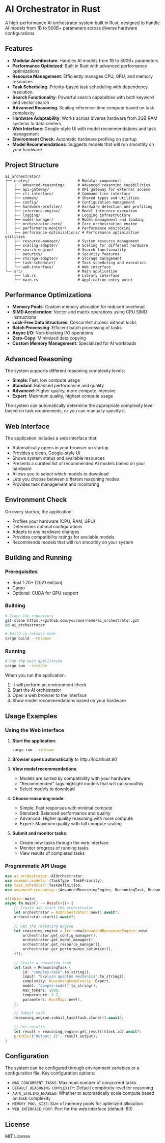 # AI Orchestrator in Rust

A high-performance AI orchestrator system built in Rust, designed to handle AI models from 1B to 500B+ parameters across diverse hardware configurations.

## Features

- **Modular Architecture**: Handles AI models from 1B to 500B+ parameters
- **Performance Optimized**: Built in Rust with advanced performance optimizations
- **Resource Management**: Efficiently manages CPU, GPU, and memory resources
- **Task Scheduling**: Priority-based task scheduling with dependency resolution
- **Search Functionality**: Powerful search capabilities with both keyword and vector search
- **Advanced Reasoning**: Scaling inference-time compute based on task complexity
- **Hardware Adaptability**: Works across diverse hardware from 2GB RAM systems to data centers
- **Web Interface**: Google-style UI with model recommendations and task management
- **Environment Check**: Automatic hardware profiling on startup
- **Model Recommendations**: Suggests models that will run smoothly on your hardware

## Project Structure

```
ai_orchestrator/
├── crates/                      # Modular components
│   ├── advanced-reasoning/      # Advanced reasoning capabilities
│   ├── api-gateway/             # API gateway for external access
│   ├── cli-interface/           # Command-line interface
│   ├── common/                  # Shared types and utilities
│   ├── config/                  # Configuration management
│   ├── hardware-profiler/       # Hardware detection and profiling
│   ├── inference-engine/        # Model inference execution
│   ├── logging/                 # Logging infrastructure
│   ├── model-manager/           # Model management and loading
│   ├── orchestrator-core/       # Core orchestration engine
│   ├── performance-monitor/     # Performance monitoring
│   ├── performance-optimizations/ # Performance optimization utilities
│   ├── resource-manager/        # System resource management
│   ├── scaling-adapter/         # Scaling for different hardware
│   ├── search-engine/           # Search functionality
│   ├── security/                # Security features
│   ├── storage-adapter/         # Storage management
│   ├── task-scheduler/          # Task scheduling and execution
│   └── web-interface/           # Web interface
└── src/                         # Main application
    ├── lib.rs                   # Library interface
    └── main.rs                  # Application entry point
```

## Performance Optimizations

- **Memory Pools**: Custom memory allocation for reduced overhead
- **SIMD Acceleration**: Vector and matrix operations using CPU SIMD instructions
- **Lock-Free Data Structures**: Concurrent access without locks
- **Batch Processing**: Efficient batch processing of tasks
- **Async I/O**: Non-blocking I/O operations
- **Zero-Copy**: Minimized data copying
- **Custom Memory Management**: Specialized for AI workloads

## Advanced Reasoning

The system supports different reasoning complexity levels:

- **Simple**: Fast, low compute usage
- **Standard**: Balanced performance and quality
- **Advanced**: Higher quality, more compute intensive
- **Expert**: Maximum quality, highest compute usage

The system can automatically determine the appropriate complexity level based on task requirements, or you can manually specify it.

## Web Interface

The application includes a web interface that:

- Automatically opens in your browser on startup
- Provides a clean, Google-style UI
- Shows system status and available resources
- Presents a curated list of recommended AI models based on your hardware
- Allows you to select which models to download
- Lets you choose between different reasoning modes
- Provides task management and monitoring

## Environment Check

On every startup, the application:

- Profiles your hardware (CPU, RAM, GPU)
- Determines optimal configurations
- Adapts to any hardware changes
- Provides compatibility ratings for available models
- Recommends models that will run smoothly on your system

## Building and Running

### Prerequisites

- Rust 1.70+ (2021 edition)
- Cargo
- Optional: CUDA for GPU support

### Building

```bash
# Clone the repository
git clone https://github.com/yourusername/ai_orchestrator.git
cd ai_orchestrator

# Build in release mode
cargo build --release
```

### Running

```bash
# Run the main application
cargo run --release
```

When you run the application:
1. It will perform an environment check
2. Start the AI orchestrator
3. Open a web browser to the interface
4. Show model recommendations based on your hardware

## Usage Examples

### Using the Web Interface

1. **Start the application**:
   ```bash
   cargo run --release
   ```

2. **Browser opens automatically** to http://localhost:80

3. **View model recommendations**:
   - Models are sorted by compatibility with your hardware
   - "Recommended" tags highlight models that will run smoothly
   - Select models to download

4. **Choose reasoning mode**:
   - Simple: Fast responses with minimal compute
   - Standard: Balanced performance and quality
   - Advanced: Higher quality reasoning with more compute
   - Expert: Maximum quality with full compute scaling

5. **Submit and monitor tasks**:
   - Create new tasks through the web interface
   - Monitor progress of running tasks
   - View results of completed tasks

### Programmatic API Usage

```rust
use ai_orchestrator::AIOrchestrator;
use common::models::{TaskType, TaskPriority};
use task_scheduler::TaskDefinition;
use advanced_reasoning::{AdvancedReasoningEngine, ReasoningTask, ReasoningComplexity};

#[tokio::main]
async fn main() -> Result<()> {
    // Create and start the orchestrator
    let orchestrator = AIOrchestrator::new().await?;
    orchestrator.start().await?;
    
    // Get the reasoning engine
    let reasoning_engine = Arc::new(AdvancedReasoningEngine::new(
        orchestrator.get_config_manager(),
        orchestrator.get_model_manager(),
        orchestrator.get_resource_manager(),
        orchestrator.get_performance_optimizer(),
    )?);
    
    // Create a reasoning task
    let task = ReasoningTask {
        id: "complex-task".to_string(),
        input: "Explain quantum mechanics".to_string(),
        complexity: ReasoningComplexity::Expert,
        model: "sample-model".to_string(),
        max_tokens: 1000,
        temperature: 0.7,
        parameters: HashMap::new(),
    };
    
    // Submit task
    reasoning_engine.submit_task(task.clone()).await?;
    
    // Get results
    let result = reasoning_engine.get_result(&task.id).await?;
    println!("Output: {}", result.output);
}
```

## Configuration

The system can be configured through environment variables or a configuration file. Key configuration options:

- `MAX_CONCURRENT_TASKS`: Maximum number of concurrent tasks
- `DEFAULT_REASONING_COMPLEXITY`: Default complexity level for reasoning
- `AUTO_SCALING_ENABLED`: Whether to automatically scale compute based on task complexity
- `MEMORY_POOL_SIZE`: Size of memory pools for optimized allocation
- `WEB_INTERFACE_PORT`: Port for the web interface (default: 80)

## License

MIT License
